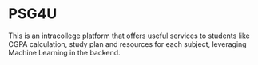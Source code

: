 # PSG4U
This is an intracollege platform that offers useful services to students like CGPA calculation, study plan and resources for each subject, leveraging Machine Learning in the backend.
